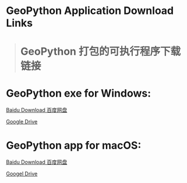 # GeoPython Application Download Links
># GeoPython 打包的可执行程序下载链接


# GeoPython exe for Windows:
[Baidu Download 百度网盘]()

[Google Drive](https://drive.google.com/open?id=1kiG7RZ0uql6bfq2H2XRZY5ZbVBGTGl8e)




# GeoPython app for macOS:
[Baidu Download 百度网盘]()

[Googel Drive](https://drive.google.com/open?id=1M-HiiDD3r7cdUTC5anxnryIx386MvtL9)